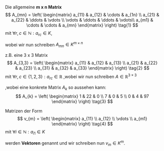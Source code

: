 Die allgemeine **m x n Matrix**
$$
A_{mn} = 
	\left(
	\begin{matrix}
	a_{11} & a_{12} & \cdots & a_{1n} \\
	a_{21} & a_{22} & \ddots & \vdots \\
	\vdots & \ddots & \ddots & \vdots\\
	a_{m1} & \cdots & \cdots & a_{mn}
	\end{matrix}
	\right)
	\tag{1}
$$
mit $\forall r,c \in \mathbb{N}: a_{rc} \in K$,

wobei wir nun schreiben $A_{mn} \in K^{m\times n}$

z.B. eine 3 x 3 Matrix
$$
A_{3,3} = 
	\left(
	\begin{matrix}
	a_{11} & a_{12} & a_{13} \\
	a_{21} & a_{22} & a_{23} \\
	a_{31} & a_{32} & a_{33}
	\end{matrix}
	\right)
	\tag{2}
$$
mit $\forall r,c \in \{1,2,3\}: a_{rc} \in \mathbb{R}$
,wobei wir nun schreiben $A \in \mathbb{R}^{3\times 3}$

,wobei eine konkrete Matrix $A_{k}$ so aussehen kann:
$$
A_{k} =
	\left(
	\begin{matrix}
	1 & 22 & 0 \\
	7 & 0 & 5 \\
	0 & 4 & 97
	\end{matrix}
	\right)
\tag{3}
$$

Matrizen der Form
$$
	v_{m} = 
	\left(
	\begin{matrix}
	a_{11} \\
	a_{12} \\
	\vdots \\
	a_{m1}
	\end{matrix}
	\right)
\tag{4}
$$
mit $\forall i \in \mathbb{N}: a_{i1} \in K$

werden **Vektoren** genannt
und wir schreiben nun $v_{m} \in K^m$.